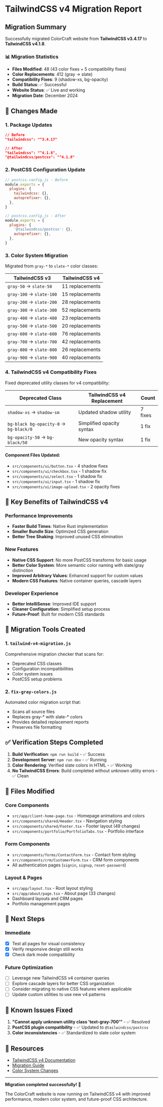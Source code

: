 # TailwindCSS v4 Migration Report

## Migration Summary

Successfully migrated ColorCraft website from **TailwindCSS v3.4.17** to **TailwindCSS v4.1.8**.

### 📊 Migration Statistics
- **Files Modified**: 48 (43 color fixes + 5 compatibility fixes)
- **Color Replacements**: 412 (gray → slate)
- **Compatibility Fixes**: 9 (shadow-xs, bg-opacity)
- **Build Status**: ✅ Successful
- **Website Status**: ✅ Live and working
- **Migration Date**: December 2024

## 🔄 Changes Made

### 1. Package Updates
```json
// Before
"tailwindcss": "^3.4.17"

// After  
"tailwindcss": "^4.1.8",
"@tailwindcss/postcss": "^4.1.8"
```

### 2. PostCSS Configuration Update
```js
// postcss.config.js - Before
module.exports = {
  plugins: {
    tailwindcss: {},
    autoprefixer: {},
  },
}

// postcss.config.js - After  
module.exports = {
  plugins: {
    '@tailwindcss/postcss': {},
    autoprefixer: {},
  },
}
```

### 3. Color System Migration
Migrated from `gray-*` to `slate-*` color classes:

| TailwindCSS v3 | TailwindCSS v4 |
|----------------|----------------|
| `gray-50` → `slate-50` | 11 replacements |
| `gray-100` → `slate-100` | 15 replacements |
| `gray-200` → `slate-200` | 28 replacements |
| `gray-300` → `slate-300` | 52 replacements |
| `gray-400` → `slate-400` | 23 replacements |
| `gray-500` → `slate-500` | 20 replacements |
| `gray-600` → `slate-600` | 76 replacements |
| `gray-700` → `slate-700` | 42 replacements |
| `gray-800` → `slate-800` | 26 replacements |
| `gray-900` → `slate-900` | 40 replacements |

### 4. TailwindCSS v4 Compatibility Fixes
Fixed deprecated utility classes for v4 compatibility:

| Deprecated Class | TailwindCSS v4 Replacement | Count |
|------------------|----------------------------|-------|
| `shadow-xs` → `shadow-sm` | Updated shadow utility | 7 fixes |
| `bg-black bg-opacity-0` → `bg-black/0` | Simplified opacity syntax | 1 fix |
| `bg-opacity-50` → `bg-black/50` | New opacity syntax | 1 fix |

#### Component Files Updated:
- `src/components/ui/button.tsx` - 4 shadow fixes
- `src/components/ui/checkbox.tsx` - 1 shadow fix  
- `src/components/ui/select.tsx` - 1 shadow fix
- `src/components/ui/input.tsx` - 1 shadow fix
- `src/components/ui/image-upload.tsx` - 2 opacity fixes

## 🚀 Key Benefits of TailwindCSS v4

### Performance Improvements
- **Faster Build Times**: Native Rust implementation
- **Smaller Bundle Size**: Optimized CSS generation
- **Better Tree Shaking**: Improved unused CSS elimination

### New Features
- **Native CSS Support**: No more PostCSS transforms for basic usage
- **Better Color System**: More semantic color naming with slate/gray distinction
- **Improved Arbitrary Values**: Enhanced support for custom values
- **Modern CSS Features**: Native container queries, cascade layers

### Developer Experience
- **Better IntelliSense**: Improved IDE support
- **Cleaner Configuration**: Simplified setup process
- **Future-Proof**: Built for modern CSS standards

## 🔧 Migration Tools Created

### 1. `tailwind-v4-migration.js`
Comprehensive migration checker that scans for:
- Deprecated CSS classes
- Configuration incompatibilities  
- Color system issues
- PostCSS setup problems

### 2. `fix-gray-colors.js`
Automated color migration script that:
- Scans all source files
- Replaces gray-* with slate-* colors
- Provides detailed replacement reports
- Preserves file formatting

## ✅ Verification Steps Completed

1. **Build Verification**: `npm run build` - ✅ Success
2. **Development Server**: `npm run dev` - ✅ Running
3. **Color Rendering**: Verified slate colors in HTML - ✅ Working
4. **No TailwindCSS Errors**: Build completed without unknown utility errors - ✅ Clean

## 📁 Files Modified

### Core Components
- `src/app/client-home-page.tsx` - Homepage animations and colors
- `src/components/shared/Header.tsx` - Navigation styling
- `src/components/shared/Footer.tsx` - Footer layout (49 changes)
- `src/components/portfolio/PortfolioTabs.tsx` - Portfolio interface

### Form Components  
- `src/components/forms/ContactForm.tsx` - Contact form styling
- `src/components/crm/CustomerForm.tsx` - CRM form components
- All authentication pages (`signin`, `signup`, `reset-password`)

### Layout & Pages
- `src/app/layout.tsx` - Root layout styling
- `src/app/about/page.tsx` - About page (33 changes)
- Dashboard layouts and CRM pages
- Portfolio management pages

## 🎯 Next Steps

### Immediate
- [x] Test all pages for visual consistency
- [x] Verify responsive design still works
- [x] Check dark mode compatibility

### Future Optimization
- [ ] Leverage new TailwindCSS v4 container queries
- [ ] Explore cascade layers for better CSS organization
- [ ] Consider migrating to native CSS features where applicable
- [ ] Update custom utilities to use new v4 patterns

## 🐛 Known Issues Fixed

1. **"Cannot apply unknown utility class 'text-gray-700'"** - ✅ Resolved
2. **PostCSS plugin compatibility** - ✅ Updated to `@tailwindcss/postcss`
3. **Color inconsistencies** - ✅ Standardized to slate color system

## 📖 Resources

- [TailwindCSS v4 Documentation](https://tailwindcss.com/docs/v4-beta)
- [Migration Guide](https://tailwindcss.com/docs/upgrade-guide)
- [Color System Changes](https://tailwindcss.com/docs/customizing-colors)

---

**Migration completed successfully!** 🎉

The ColorCraft website is now running on TailwindCSS v4 with improved performance, modern color system, and future-proof CSS architecture. 